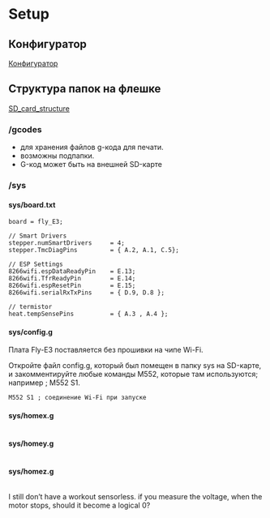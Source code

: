 # Setup
## Конфигуратор

[Конфигуратор](https://teamgloomy.github.io/Configurator/)

## Структура папок на флешке

[SD_card_structure](https://duet3d.dozuki.com/Wiki/Firmware_Overview#Section_SD_card_structure)
### /gcodes

- для хранения файлов g-кода для печати.
- возможны подпапки.
- G-код может быть на внешней SD-карте

###  /sys

#### sys/board.txt
```
board = fly_E3;

// Smart Drivers
stepper.numSmartDrivers 	= 4;
stepper.TmcDiagPins 		= { A.2, A.1, C.5};

// ESP Settings
8266wifi.espDataReadyPin 	= E.13;
8266wifi.TfrReadyPin 		= E.14;
8266wifi.espResetPin 		= E.15;
8266wifi.serialRxTxPins 	= { D.9, D.8 };

// termistor
heat.tempSensePins 			= { A.3 , A.4 };

```
#### sys/config.g
Плата Fly-E3 поставляется без прошивки на чипе Wi-Fi.

Откройте файл config.g, который был помещен в папку sys на SD-карте, и закомментируйте любые команды M552, которые там используются; например ; M552 S1.

```
M552 S1 ; соединение Wi-Fi при запуске

```

#### sys/homex.g
```
```

#### sys/homey.g
```
```

#### sys/homez.g
```
```
I still don’t have a workout sensorless.
if you measure the voltage, when the motor stops, should it become a logical 0?
